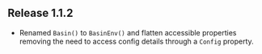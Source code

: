 ## Release 1.1.2

* Renamed `Basin()` to `BasinEnv()` and flatten accessible properties removing the need to access config details through a `Config` property.
